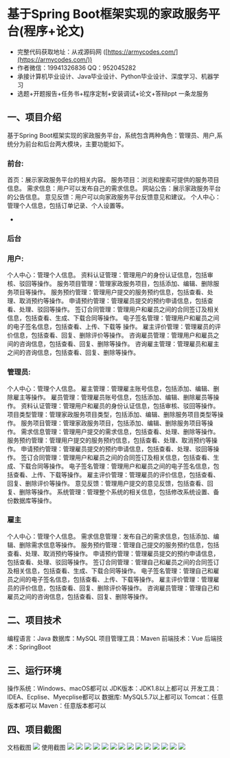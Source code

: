 基于Spring Boot框架实现的家政服务平台(程序+论文)
=
- 完整代码获取地址：从戎源码网 ([https://armycodes.com/](https://armycodes.com/))
- 作者微信：19941326836  QQ：952045282 
- 承接计算机毕业设计、Java毕业设计、Python毕业设计、深度学习、机器学习
- 选题+开题报告+任务书+程序定制+安装调试+论文+答辩ppt 一条龙服务

一、项目介绍
---
基于Spring Boot框架实现的家政服务平台，系统包含两种角色：管理员、用户,系统分为前台和后台两大模块，主要功能如下。
### 前台:
首页：展示家政服务平台的相关内容。
服务项目：浏览和搜索可提供的服务项目信息。
需求信息：用户可以发布自己的需求信息。
网站公告：展示家政服务平台的公告信息。
意见反馈：用户可以向家政服务平台反馈意见和建议。
个人中心：管理个人信息，包括订单记录、个人设置等。

- 
### 后台
### 用户:
个人中心：管理个人信息。
资料认证管理：管理用户的身份认证信息，包括审核、驳回等操作。
服务项目管理：管理家政服务项目，包括添加、编辑、删除服务项目等操作。
服务预约管理：管理用户提交的服务预约信息，包括查看、处理、取消预约等操作。
申请预约管理：管理雇员提交的预约申请信息，包括查看、处理、驳回等操作。
签订合同管理：管理用户和雇员之间的合同签订及相关信息，包括查看、生成、下载合同等操作。
电子签名管理：管理用户和雇员之间的电子签名信息，包括查看、上传、下载等
操作。
雇主评价管理：管理雇员的评价信息，包括查看、回复、删除评价等操作。
咨询雇员管理：管理用户和雇员之间的咨询信息，包括查看、回复、删除等操作。
咨询雇主管理：管理雇员和雇主之间的咨询信息，包括查看、回复、删除等操作。
### 管理员:
个人中心：管理个人信息。
雇主管理：管理雇主账号信息，包括添加、编辑、删除雇主等操作。
雇员管理：管理雇员账号信息，包括添加、编辑、删除雇员等操作。
资料认证管理：管理用户和雇员的身份认证信息，包括审核、驳回等操作。
项目类型管理：管理家政服务项目类型，包括添加、编辑、删除服务项目类型等操作。
服务项目管理：管理家政服务项目，包括添加、编辑、删除服务项目等操作。
需求信息管理：管理用户提交的需求信息，包括查看、处理、删除等操作。
服务预约管理：管理用户提交的服务预约信息，包括查看、处理、取消预约等操作。
申请预约管理：管理雇员提交的预约申请信息，包括查看、处理、驳回等操作。
签订合同管理：管理用户和雇员之间的合同签订及相关信息，包括查看、生成、下载合同等操作。
电子签名管理：管理用户和雇员之间的电子签名信息，包括查看、上传、下载等操作。
雇主评价管理：管理雇员的评价信息，包括查看、回复、删除评价等操作。
意见反馈：管理用户提交的意见反馈，包括查看、回复、删除等操作。
系统管理：管理整个系统的相关信息，包括修改系统设置、备份数据库等操作。


### 雇主
个人中心：管理个人信息。
需求信息管理：发布自己的需求信息，包括添加、编辑、删除需求信息等操作。
服务预约管理：管理自己提交的服务预约信息，包括查看、处理、取消预约等操作。
申请预约管理：管理雇员提交的预约申请信息，包括查看、处理、驳回等操作。
签订合同管理：管理自己和雇员之间的合同签订及相关信息，包括查看、生成、下载合同等操作。
电子签名管理：管理自己和雇员之间的电子签名信息，包括查看、上传、下载等操作。
雇主评价管理：管理雇员的评价信息，包括查看、回复、删除评价等操作。
咨询雇员管理：管理自己和雇员之间的咨询信息，包括查看、回复、删除等操作。

  
二、项目技术
---
编程语言：Java
数据库：MySQL
项目管理工具：Maven
前端技术：Vue
后端技术：SpringBoot

三、运行环境
---
操作系统：Windows、macOS都可以
JDK版本：JDK1.8以上都可以
开发工具：IDEA、Ecplise、Myecplise都可以
数据库: MySQL5.7以上都可以
Tomcat：任意版本都可以
Maven：任意版本都可以

四、项目截图
---
文档截图
![](limage/2.png)
使用截图
![](image/1.png)
![](image/2.png)
![](image/3.png)
![](image/4.png)
![](image/5.png)
![](image/6.png)
![](image/7.png)
![](image/8.png)
![](image/9.png)
![](image/10.png)
![](image/11.png)
![](image/12.png)
![](image/13.png)
![](image/14.png)
